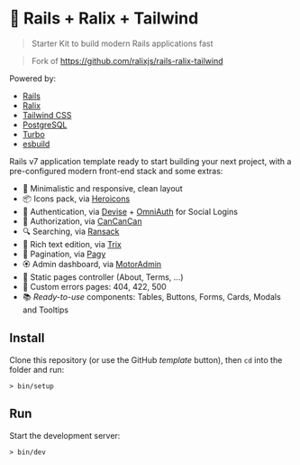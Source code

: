 # 🚀 Rails + Ralix + Tailwind

> Starter Kit to build modern Rails applications fast

> Fork of https://github.com/ralixjs/rails-ralix-tailwind

Powered by:

- [Rails](https://rubyonrails.org)
- [Ralix](https://github.com/ralixjs/ralix)
- [Tailwind CSS](https://tailwindcss.com)
- [PostgreSQL](https://www.postgresql.org)
- [Turbo](https://turbo.hotwired.dev)
- [esbuild](https://esbuild.github.io)

Rails v7 application template ready to start building your next project, with a pre-configured modern front-end stack and some extras:

- 🎨 Minimalistic and responsive, clean layout
- 📦 Icons pack, via [Heroicons](https://heroicons.com)
- 🔐 Authentication, via [Devise](https://github.com/heartcombo/devise) + [OmniAuth](https://github.com/omniauth/omniauth) for Social Logins
- 👥 Authorization, via [CanCanCan](https://github.com/CanCanCommunity/cancancan)
- 🔍 Searching, via [Ransack](https://github.com/activerecord-hackery/ransack)
- 📝 Rich text edition, via [Trix](https://trix-editor.org)
- 🔢 Pagination, via [Pagy](https://github.com/ddnexus/pagy)
- 🏵️ Admin dashboard, via [MotorAdmin](https://www.getmotoradmin.com/ruby-on-rails)
- 📄 Static pages controller (About, Terms, ...)
- 🔴 Custom errors pages: 404, 422, 500
- 📚 *Ready-to-use* components: Tables, Buttons, Forms, Cards, Modals and Tooltips

## Install

Clone this repository (or use the GitHub *template* button), then `cd` into the folder and run:

```
> bin/setup
```

## Run

Start the development server:

```
> bin/dev
```
